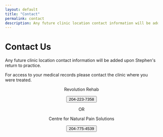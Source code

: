 ```yaml
---
layout: default
title: "Contact"
permalink: contact
description: Any future clinic location contact information will be added upon Stephen's return to practice.
---
```


# Contact Us

Any future clinic location contact information will be added upon Stephen's return to practice.

For access to your medical records please contact the clinic where you were treated.

<p align="center">Revolution Rehab</p>
<p align="center"> <a href="tel:204-223-7358"> <button class="button button5"><i class="fa fa-phone"></i>204-223-7358</button> </a> </p>

<p align="center">OR</p>

<p align="center">Centre for Natural Pain Solutions</p>
<p align="center"> <a href="tel:204-775-4539"> <button class="button button5"><i class="fa fa-phone"></i>204-775-4539</button> </a> </p>

